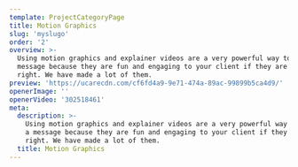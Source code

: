 ```yaml
---
template: ProjectCategoryPage
title: Motion Graphics
slug: 'myslugo'
order: '2'
overview: >-
  Using motion graphics and explainer videos are a very powerful way to convey a
  message because they are fun and engaging to your client if they are made
  right. We have made a lot of them.
preview: 'https://ucarecdn.com/cf6fd4a9-9e71-474a-89ac-99899b5ca4d9/'
openerImage: ''
openerVideo: '302518461'
meta:
  description: >-
    Using motion graphics and explainer videos are a very powerful way to convey
    a message because they are fun and engaging to your client if they are made
    right. We have made a lot of them.
  title: Motion Graphics
---
```

